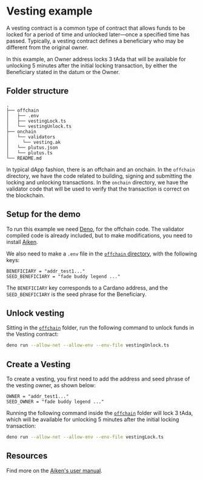 # Vesting example

A vesting contract is a common type of contract that allows funds to be locked for a period of time and unlocked later—once a specified time has passed. Typically, a vesting contract defines a beneficiary who may be different from the original owner.

In this example, an Owner address locks 3 tAda that will be available for unlocking 5 minutes after the initial locking transaction, by either the Beneficiary stated in the datum or the Owner.

## Folder structure

```shell
.
├── offchain
│   ├── .env
│   ├── vestingLock.ts
│   └── vestingUnlock.ts
├── onchain
│   └── validators
│     └── vesting.ak
│   └── plutus.json
│   └── plutus.ts
└── README.md
```


In typical dApp fashion, there is an offchain and an onchain. In the `offchain` directory, we have the code related to building, signing and submitting the locking and unlocking transactions. In the `onchain` directory, we have the validator code that will be used to verify that the transaction is correct on the blockchain.

## Setup for the demo

To run this example we need [Deno][1], for the offchain code. The validator compiled code is already included, but to make modifications, you need to install [Aiken][2].

We also need to make a `.env` file in the [`offchain` directory](./offchain/), with the following keys:

```shell
BENEFICIARY = "addr_test1..."
SEED_BENEFICIARY = "fade buddy legend ..."
```

The `BENEFICIARY` key corresponds to a Cardano address, and the `SEED_BENEFICIARY` is the seed phrase for the Beneficiary.

## Unlock vesting

Sitting in the [`offchain`](./offchain/) folder, run the following command to unlock funds in the Vesting contract:

```bash
deno run --allow-net --allow-env --env-file vestingUnlock.ts
```

## Create a Vesting

To create a vesting, you first need to add the address and seed phrase of the vesting owner, as shown below:

```shell
OWNER = "addr_test1..."
SEED_OWNER = "fade buddy legend ..."
```

Running the following command inside the [`offchain`](./offchain/) folder will lock 3 tAda, which will be available for unlocking 5 minutes after the initial locking transaction:

```bash
deno run --allow-net --allow-env --env-file vestingLock.ts
```

## Resources

Find more on the [Aiken's user manual](https://aiken-lang.org).

[1]: https://deno.com/
[2]: https://aiken-lang.org
[3]: https://blockfrost.io/